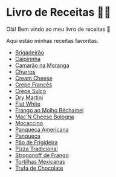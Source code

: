 # Livro de Receitas :woman_cook: #

Olá! Bem vindo ao meu livro de receitas :cookie:

Aqui estão minhas receitas favoritas.

- [Brigadeirão](https://github.com/SantOliver92/Livro-Receitas/blob/master/receitas/Brigadeirao.md)
- [Caipirinha](https://github.com/SantOliver92/Livro-Receitas/blob/master/receitas/Caipirinha.md)
- [Camarão na Moranga](https://github.com/SantOliver92/Livro-Receitas/blob/master/receitas/Camarao-na-Moranga.md)
- [Churros](https://github.com/SantOliver92/Livro-Receitas/blob/master/receitas/Churros.md)
- [Cream Cheese](https://github.com/SantOliver92/Livro-Receitas/blob/master/receitas/Cream-Cheese.md)
- [Crepe Francês](https://github.com/SantOliver92/Livro-Receitas/blob/master/receitas/Crepe-Frances.md)
- [Crepe Suíço](https://github.com/SantOliver92/Livro-Receitas/blob/master/receitas/Crepe-Suico.md)
- [Dry Martini](https://github.com/SantOliver92/Livro-Receitas/blob/master/receitas/Dry-Martini.md)
- [Flat White](https://github.com/SantOliver92/Livro-Receitas/blob/master/receitas/Flat-White.md)
- [Frango ao Molho Béchamel](https://github.com/SantOliver92/Livro-Receitas/blob/master/receitas/Frango-ao-Molho-Bechamel.md)
- [Mac'N Cheese Bologna](https://github.com/SantOliver92/Livro-Receitas/blob/master/receitas/Mac-and-Cheese-Bologna.md)
- [Mocaccino](https://github.com/SantOliver92/Livro-Receitas/blob/master/receitas/Mocaccino.md)
- [Panqueca Americana](https://github.com/SantOliver92/Livro-Receitas/blob/master/receitas/Panqueca-Americana.md)
- [Panqueca](https://github.com/SantOliver92/Livro-Receitas/blob/master/receitas/Panqueca.md)
- [Pão de Frigideira](https://github.com/SantOliver92/Livro-Receitas/blob/master/receitas/Pao-de-Frigideira.md)
- [Pizza Tradicional](https://github.com/SantOliver92/Livro-Receitas/blob/master/receitas/Pizza-Tradicional.md)
- [Strogonoff de Frango](https://github.com/SantOliver92/Livro-Receitas/blob/master/receitas/Strogonoff.md)
- [Tortilhas Mexicanas](https://github.com/SantOliver92/Livro-Receitas/blob/master/receitas/Tortilhas-Mexicanas.md)
- [Trufa de Chocolate](https://github.com/SantOliver92/Livro-Receitas/blob/master/receitas/Trufa-de-Chocolate.md)
